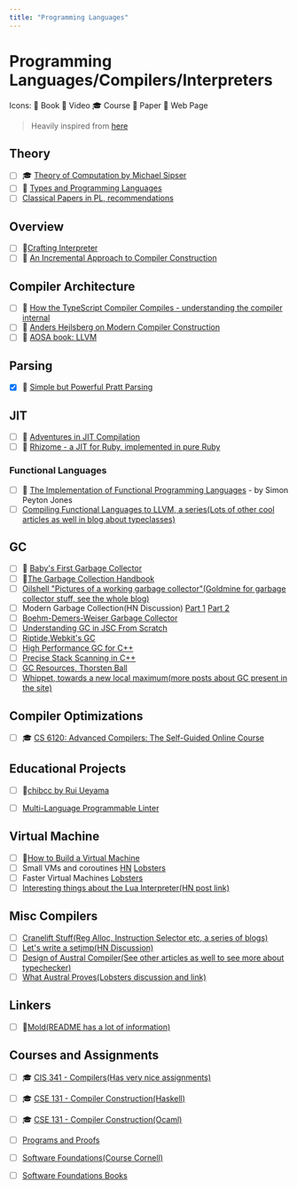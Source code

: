 ```yaml
---
title: "Programming Languages"
---
```


# Programming Languages/Compilers/Interpreters

Icons: 📘 Book 🎥 Video 🎓 Course 📄 Paper 🔗 Web Page

> Heavily inspired from
> [here](https://github.com/LesleyLai/learning/blob/main/pl.md)

## Theory

-   [ ] 🎓
        [Theory of Computation by Michael Sipser](https://ocw.mit.edu/courses/mathematics/18-404j-theory-of-computation-fall-2020/)
-   [ ] 📘
        [Types and Programming Languages](https://mitpress.mit.edu/books/types-and-programming-languages)
-   [ ] [Classical Papers in PL, recommendations](https://www.pls-lab.org/en/Classic_Papers_in_PL)

## Overview

-   [ ] 📘[Crafting Interpreter](http://www.craftinginterpreters.com/)
-   [ ] 📘
        [An Incremental Approach to Compiler Construction](http://scheme2006.cs.uchicago.edu/11-ghuloum.pdf)

## Compiler Architecture

-   [ ] 🎥
        [How the TypeScript Compiler Compiles - understanding the compiler internal](https://www.cs.cornell.edu/courses/cs6120/2020fa/self-guided/)
-   [ ] 🎥
        [Anders Hejlsberg on Modern Compiler Construction](https://youtu.be/wSdV1M7n4gQ)
-   [ ] 📘 [AOSA book: LLVM](https://aosabook.org/en/llvm.html)

## Parsing

-   [x] 🔗
        [Simple but Powerful Pratt Parsing](https://matklad.github.io/2020/04/13/simple-but-powerful-pratt-parsing.html)

## JIT

-   [ ] 🔗
        [Adventures in JIT Compilation](https://eli.thegreenplace.net/2017/adventures-in-jit-compilation-part-1-an-interpreter/)
-   [ ] 🔗
        [Rhizome - a JIT for Ruby, implemented in pure Ruby](https://github.com/chrisseaton/rhizome)

### Functional Languages

-   [ ] 📘
        [The Implementation of Functional Programming Languages](https://www.microsoft.com/en-us/research/wp-content/uploads/1987/01/slpj-book-1987-small.pdf) -
        by Simon Peyton Jones
-   [ ] [Compiling Functional Languages to LLVM, a series(Lots of other cool articles as well in blog about typeclasses)](https://danieljharvey.github.io/posts/2023-02-08-llvm-compiler-part-1.html)

## GC

-   [ ] 🔗
        [Baby's First Garbage Collector](http://journal.stuffwithstuff.com/2013/12/08/babys-first-garbage-collector/)
-   [ ] 📘[The Garbage Collection Handbook](https://gchandbook.org/)
-   [ ] [Oilshell "Pictures of a working garbage collector"(Goldmine for garbage collector stuff, see the whole blog)](https://news.ycombinator.com/item?id=34350260)
-   [ ] Modern Garbage Collection(HN Discussion)  [Part 1](https://news.ycombinator.com/item?id=13218550) [Part 2](https://news.ycombinator.com/item?id=21770530)
-   [ ] [Boehm-Demers-Weiser Garbage Collector](https://news.ycombinator.com/item?id=35023833)
-   [ ] [Understanding GC in JSC From Scratch](https://webkit.org/blog/12967/understanding-gc-in-jsc-from-scratch/)
-   [ ] [Riptide,Webkit's GC](https://webkit.org/blog/7122/introducing-riptide-webkits-retreating-wavefront-concurrent-garbage-collector/)
-   [ ] [High Performance GC for C++](https://v8.dev/blog/high-performance-cpp-gc)
-   [ ] [Precise Stack Scanning in C++](https://docs.google.com/document/d/1mF-IW2UDwFslAREeapnP8bgXAlLG_DScOVhuTo34gBQ/edit#heading=h.ft3eufkln61m)
-   [ ] [GC Resources, Thorsten Ball](https://gist.github.com/mrnugget/1fe234da53f436a16029a0fcd014201d)
-   [ ] [Whippet, towards a new local maximum(more posts about GC present in the site)](https://wingolog.org/archives/2023/02/07/whippet-towards-a-new-local-maximum)

## Compiler Optimizations

-   [ ] 🎓
        [CS 6120: Advanced Compilers: The Self-Guided Online Course](https://www.cs.cornell.edu/courses/cs6120/2020fa/self-guided/)

## Educational Projects

-   [ ] 🔗[chibcc by Rui Ueyama ](https://github.com/rui314/chibicc)
-   [ ] [Multi-Language Programmable Linter](https://lobste.rs/s/pyrmyn/i_made_multi_language_programmable)


## Virtual Machine

-   [ ] 🎥[How to Build a Virtual Machine](https://youtu.be/OjaAToVkoTw)
-   [ ] Small VMs and coroutines [HN](https://news.ycombinator.com/item?id=34420959)  [Lobsters](https://lobste.rs/s/jrp9gv/small_vms_coroutines)
-   [ ] Faster Virtual Machines [Lobsters](https://lobste.rs/s/cczkdj/faster_virtual_machines_speeding_up)
-   [ ] [Interesting things about the Lua Interpreter(HN post link)](https://news.ycombinator.com/item?id=34213715)

## Misc Compilers

-   [ ] [Cranelift Stuff(Reg Alloc, Instruction Selector etc, a series of blogs)](https://cfallin.org/)
-   [ ] [Let's write a setjmp(HN Discussion)](https://news.ycombinator.com/item?id=34760828)
-   [ ] [Design of Austral Compiler(See other articles as well to see more about typechecker)](https://borretti.me/article/design-austral-compiler)
-   [ ] [What Austral Proves(Lobsters discussion and link)](https://lobste.rs/s/t4ifza/what_austral_proves)

## Linkers

-   [ ] 🔗[Mold(README has a lot of information)](https://github.com/rui314/mold)

## Courses and Assignments

-   [ ] 🎓
        [CIS 341 - Compilers(Has very nice assignments) ](https://www.seas.upenn.edu/~cis341/current/)
-   [ ] 🎓
        [CSE 131 - Compiler Construction(Haskell) ](https://podcast.ucsd.edu/watch/wi18/cse131_a00/5/screen)
-   [ ] 🎓
        [CSE 131 - Compiler Construction(Ocaml) ](https://ucsd-cse131-f19.github.io/)

-   [ ] [Programs and Proofs](https://kcsrk.info/cs6225_s21_iitm/)

-   [ ] [Software Foundations(Course Cornell)](https://youtube.com/playlist?list=PLre5AT9JnKShFK9l9HYzkZugkJSsXioFs)

-   [ ] [Software Foundations Books](https://softwarefoundations.cis.upenn.edu/index.html)
